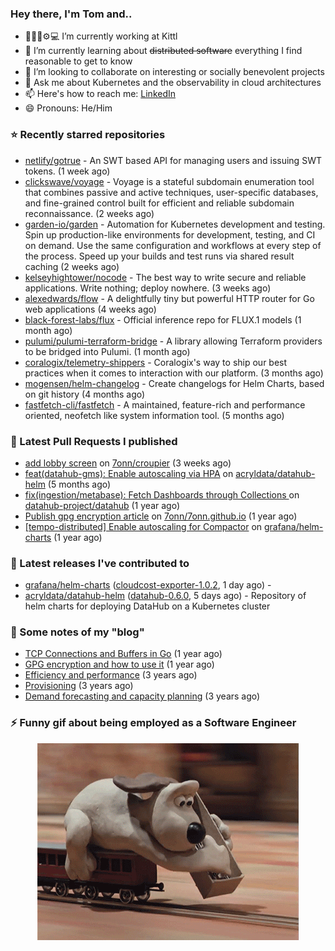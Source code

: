 ### Hey there, I'm Tom and..

- 🔭👨‍💻⚙💻 I’m currently working at Kittl
- 🌱 I’m currently learning about ~~distributed software~~ everything I find reasonable to get to know
- 👯 I’m looking to collaborate on interesting or socially benevolent projects
- 💬 Ask me about Kubernetes and the observability in cloud architectures
- 📫 Here's how to reach me: [LinkedIn](https://www.linkedin.com/in/7onn)
- 😄 Pronouns: He/Him

### ⭐ Recently starred repositories

- [netlify/gotrue](https://github.com/netlify/gotrue) - An SWT based API for managing users and issuing SWT tokens. (1 week ago)
- [clickswave/voyage](https://github.com/clickswave/voyage) - Voyage is a stateful subdomain enumeration tool that combines passive and active techniques, user-specific databases, and fine-grained control built for efficient and reliable subdomain reconnaissance. (2 weeks ago)
- [garden-io/garden](https://github.com/garden-io/garden) - Automation for Kubernetes development and testing. Spin up production-like environments for development, testing, and CI on demand. Use the same configuration and workflows at every step of the process. Speed up your builds and test runs via shared result caching (2 weeks ago)
- [kelseyhightower/nocode](https://github.com/kelseyhightower/nocode) - The best way to write secure and reliable applications. Write nothing; deploy nowhere. (3 weeks ago)
- [alexedwards/flow](https://github.com/alexedwards/flow) - A delightfully tiny but powerful HTTP router for Go web applications (4 weeks ago)
- [black-forest-labs/flux](https://github.com/black-forest-labs/flux) - Official inference repo for FLUX.1 models (1 month ago)
- [pulumi/pulumi-terraform-bridge](https://github.com/pulumi/pulumi-terraform-bridge) - A library allowing Terraform providers to be bridged into Pulumi. (1 month ago)
- [coralogix/telemetry-shippers](https://github.com/coralogix/telemetry-shippers) - Coralogix&#39;s way to ship our best practices when it comes to interaction with our platform.  (3 months ago)
- [mogensen/helm-changelog](https://github.com/mogensen/helm-changelog) - Create changelogs for Helm Charts, based on git history (4 months ago)
- [fastfetch-cli/fastfetch](https://github.com/fastfetch-cli/fastfetch) - A maintained, feature-rich and performance oriented, neofetch like system information tool. (5 months ago)

### 🔨 Latest Pull Requests I published

- [add lobby screen](https://github.com/7onn/croupier/pull/1) on [7onn/croupier](https://github.com/7onn/croupier) (3 weeks ago)
- [feat(datahub-gms): Enable autoscaling via HPA](https://github.com/acryldata/datahub-helm/pull/517) on [acryldata/datahub-helm](https://github.com/acryldata/datahub-helm) (5 months ago)
- [fix(ingestion/metabase): Fetch Dashboards through Collections ](https://github.com/datahub-project/datahub/pull/9631) on [datahub-project/datahub](https://github.com/datahub-project/datahub) (1 year ago)
- [Publish gpg encryption article](https://github.com/7onn/7onn.github.io/pull/1) on [7onn/7onn.github.io](https://github.com/7onn/7onn.github.io) (1 year ago)
- [[tempo-distributed] Enable autoscaling for Compactor](https://github.com/grafana/helm-charts/pull/2817) on [grafana/helm-charts](https://github.com/grafana/helm-charts) (1 year ago)

### 🔭 Latest releases I've contributed to

- [grafana/helm-charts](https://github.com/grafana/helm-charts) ([cloudcost-exporter-1.0.2](https://github.com/grafana/helm-charts/releases/tag/cloudcost-exporter-1.0.2), 1 day ago) - 
- [acryldata/datahub-helm](https://github.com/acryldata/datahub-helm) ([datahub-0.6.0](https://github.com/acryldata/datahub-helm/releases/tag/datahub-0.6.0), 5 days ago) - Repository of helm charts for deploying DataHub on a Kubernetes cluster

### 📝 Some notes of my "blog"

- [TCP Connections and Buffers in Go](https://www.7onn.dev/post/tcp-connections-and-buffers-in-go/) (1 year ago)
- [GPG encryption and how to use it](https://www.7onn.dev/post/gpg-encryption/) (1 year ago)
- [Efficiency and performance](https://www.7onn.dev/post/efficiency-and-performance/) (3 years ago)
- [Provisioning](https://www.7onn.dev/post/provisioning/) (3 years ago)
- [Demand forecasting and capacity planning](https://www.7onn.dev/post/demand-forecasting-and-capacity-planning/) (3 years ago)

### ⚡ Funny gif about being employed as a Software Engineer
<p align="center">
  <img alt="building the path" src="./giphy.gif" />
</p>
